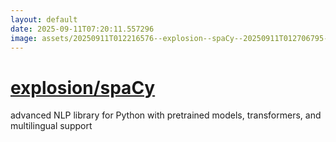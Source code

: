 ```yaml
---
layout: default
date: 2025-09-11T07:20:11.557296
image: assets/20250911T012216576--explosion--spaCy--20250911T012706795--cropped.png
---
```


# [explosion/spaCy](https://github.com/explosion/spaCy)

advanced NLP library for Python with pretrained models, transformers, and multilingual support
